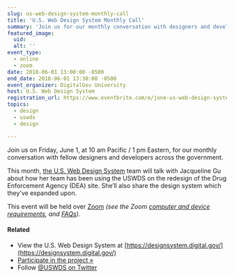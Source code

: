 ```yaml
---
slug: us-web-design-system-monthly-call
title: 'U.S. Web Design System Monthly Call'
summary: 'Join us for our monthly conversation with designers and developers across the government.'
featured_image:
  uid:
  alt: ''
event_type:
  - online
  - zoom
date: 2018-06-01 13:00:00 -0500
end_date: 2018-06-01 13:30:00 -0500
event_organizer: DigitalGov University
host: U.S. Web Design System
registration_url: https://www.eventbrite.com/e/june-us-web-design-system-call-tickets-45947977638
topics:
  - design
  - uswds
  - design

---
```


Join us on Friday, June 1, at 10 am Pacific / 1 pm Eastern, for our monthly conversation with fellow designers and developers across the government.

This month, [the U.S. Web Design System](https://designsystem.digital.gov/) team will talk with Jacqueline Gu about how her team has been using the USWDS on the redesign of the Drug Enforcement Agency (DEA) site. She’ll also share the  design system which they’ve expanded upon.

This event will be held over [Zoom](https://www.zoom.us/)
_(see the Zoom [computer and device requirements](https://support.zoom.us/hc/en-us/articles/201362023-System-Requirements-for-PC-Mac-and-Linux), and [FAQs](https://support.zoom.us/hc/en-us/sections/200277708-Frequently-Asked-Questions))_.

#### Related
- View the U.S. Web Design System at [https://designsystem.digital.gov/](https://designsystem.digital.gov/)
- [Participate in the project »](https://github.com/uswds/uswds)
- Follow [@USWDS on Twitter](https://twitter.com/uswds)
